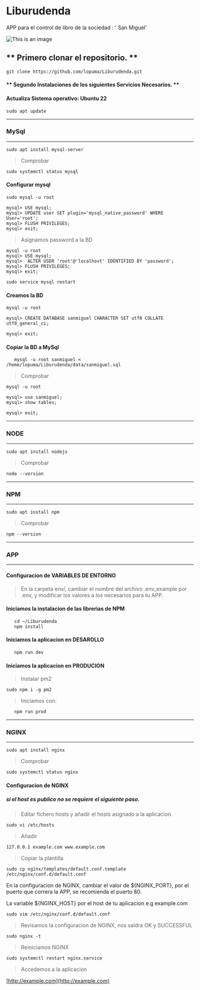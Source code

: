 # Liburudenda

APP para el control de libro de la sociedad : ' San Miguel'

![This is an image](https://github.com/lopuma/Liburudenda/blob/master/src/public/img/APPLiburutegia.png)

## ** Primero clonar el repositorio. **


`git clone https://github.com/lopuma/Liburudenda.git`


#### ** Segundo Instalaciones de los siguientes Servicios Necesarios. **


#### Actualiza Sistema operativo: Ubuntu 22
    
```console
sudo apt update
```

---
### MySql
---

```console
sudo apt install mysql-server
```
  > Comprobar
```console   
sudo systemctl status mysql
```
#### Configurar mysql

```console
sudo mysql -u root

```
```
mysql> USE mysql;
mysql> UPDATE user SET plugin='mysql_native_password' WHERE User='root';
mysql> FLUSH PRIVILEGES;
mysql> exit;
```

  > Asignamos password a la BD
  
 ```
mysql -u root
mysql> USE mysql;
mysql>  ALTER USER 'root'@'localhost' IDENTIFIED BY 'password';
mysql> FLUSH PRIVILEGES;
mysql> exit;
```

```console
sudo service mysql restart
```

#### Creamos la BD

```
mysql -u root

mysql> CREATE DATABASE sanmiguel CHARACTER SET utf8 COLLATE utf8_general_ci;

mysql> exit;
```

#### Copiar la BD a MySql
```console
   mysql -u root sanmiguel < /home/lopuma/Liburudenda/data/sanmiguel.sql
```

   > Comprobar

```
mysql -u root

mysql> use sanmiguel;
mysql> show tables;

mysql> exit;
```

---
### NODE
---

```console
sudo apt install nodejs
```

   > Comprobar

```console
node --version
```

---
### NPM
---

```console
sudo apt install npm
```

> Comprobar

```console
npm --version
```

---
### APP
---

#### Configuracion de VARIABLES DE ENTORNO

   > En la carpeta env/, cambiar el nombre del archivo .env_example por .env, y modificar los valores a los necesarios para tu APP.
   
#### Iniciamos la instalacion de las librerias de NPM 

```console
   cd ~/Liburudenda
   npm install
```

#### Iniciamos la aplicacion en DESAROLLO

```console
   npm run dev
```

#### Iniciamos la aplicacion en PRODUCION

   > Instalar pm2

```console
sudo npm i -g pm2
```

   > Iniciamos con:

```console
   npm run prod
```

---
### NGINX
---

```console
sudo apt install nginx
```

   > Comprobar
```console
sudo systemctl status nginx
```

#### Configuracion de NGINX

##### si el host es publico no se requiere el siguiente paso.

   > Editar fichero hosts y añadir el hosts asignado a la aplicacion

```console
sudo vi /etc/hosts
```
   > Añadir

```console
127.0.0.1 example.com www.example.com
```

   > Copiar la plantilla
  
```console
sudo cp nginx/templates/default.conf.template /etc/nginx/conf.d/default.conf
```

En la configuracion de NGINX, cambiar el valor de ${NGINX_PORT}, por el puerto que correra la APP, se recomienda el puerto 80.

La variable ${NGINX_HOST} por el host de tu aplicacion e.g example.com

```console
sudo vim /etc/nginx/conf.d/default.conf
```

   > Revisamos la configuracion de NGINX, nos saldra OK y SUCCESSFUL
   
```console
sudo nginx -t
```

   > Reiniciamos NGINX

```console
sudo systemctl restart nginx.service
```

   > Accedemos a la aplicacion

[http://example.com](http://example.com)
